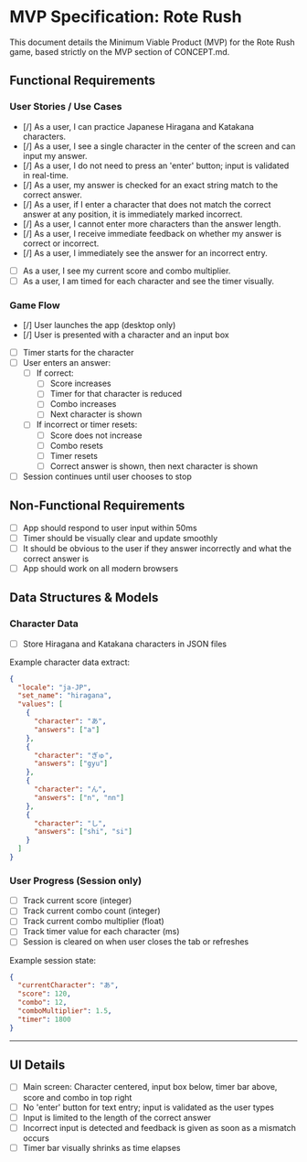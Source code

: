 # MVP Specification: Rote Rush

This document details the Minimum Viable Product (MVP) for the Rote Rush game, based strictly on the MVP section of CONCEPT.md.

## Functional Requirements

### User Stories / Use Cases

- [/] As a user, I can practice Japanese Hiragana and Katakana characters.
- [/] As a user, I see a single character in the center of the screen and can input my answer.
- [/] As a user, I do not need to press an 'enter' button; input is validated in real-time.
- [/] As a user, my answer is checked for an exact string match to the correct answer.
- [/] As a user, if I enter a character that does not match the correct answer at any position, it is immediately marked incorrect.
- [/] As a user, I cannot enter more characters than the answer length.
- [/] As a user, I receive immediate feedback on whether my answer is correct or incorrect.
- [/] As a user, I immediately see the answer for an incorrect entry.
- [ ] As a user, I see my current score and combo multiplier.
- [ ] As a user, I am timed for each character and see the timer visually.

### Game Flow

- [/] User launches the app (desktop only)
- [/] User is presented with a character and an input box
- [ ] Timer starts for the character
- [ ] User enters an answer:
  - [ ] If correct:
    - [ ] Score increases
    - [ ] Timer for that character is reduced
    - [ ] Combo increases
    - [ ] Next character is shown
  - [ ] If incorrect or timer resets:
    - [ ] Score does not increase
    - [ ] Combo resets
    - [ ] Timer resets
    - [ ] Correct answer is shown, then next character is shown
- [ ] Session continues until user chooses to stop

## Non-Functional Requirements

- [ ] App should respond to user input within 50ms
- [ ] Timer should be visually clear and update smoothly
- [ ] It should be obvious to the user if they answer incorrectly and what the correct answer is
- [ ] App should work on all modern browsers

## Data Structures & Models

### Character Data

- [ ] Store Hiragana and Katakana characters in JSON files

Example character data extract:

```json
{
  "locale": "ja-JP",
  "set_name": "hiragana",
  "values": [
    {
      "character": "あ",
      "answers": ["a"]
    },
    {
      "character": "ぎゅ",
      "answers": ["gyu"]
    },
    {
      "character": "ん",
      "answers": ["n", "nn"]
    },
    {
      "character": "し",
      "answers": ["shi", "si"]
    }
  ]
}
```

### User Progress (Session only)

- [ ] Track current score (integer)
- [ ] Track current combo count (integer)
- [ ] Track current combo multiplier (float)
- [ ] Track timer value for each character (ms)
- [ ] Session is cleared on when user closes the tab or refreshes

Example session state:

```json
{
  "currentCharacter": "あ",
  "score": 120,
  "combo": 12,
  "comboMultiplier": 1.5,
  "timer": 1800
}
```

---

## UI Details

- [ ] Main screen: Character centered, input box below, timer bar above, score and combo in top right
- [ ] No 'enter' button for text entry; input is validated as the user types
- [ ] Input is limited to the length of the correct answer
- [ ] Incorrect input is detected and feedback is given as soon as a mismatch occurs
- [ ] Timer bar visually shrinks as time elapses
